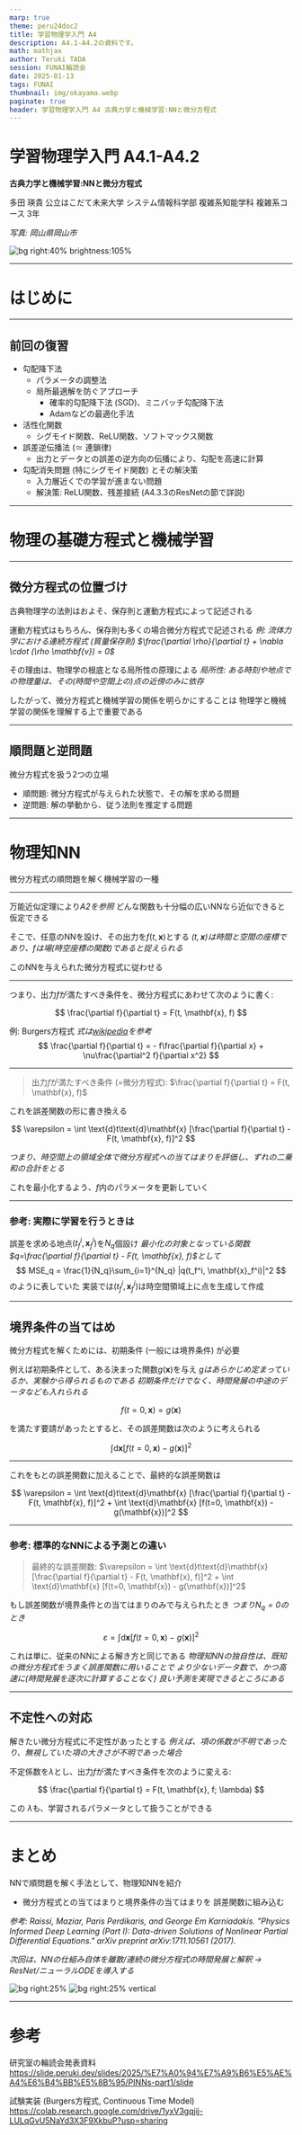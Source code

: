 ```yaml
---
marp: true
theme: peru24doc2
title: 学習物理学入門 A4
description: A4.1-A4.2の資料です。
math: mathjax
author: Teruki TADA
session: FUNAI輪読会
date: 2025-01-13
tags: FUNAI
thumbnail: img/okayama.webp
paginate: true
header: 学習物理学入門 A4 古典力学と機械学習:NNと微分方程式
---
```


# 学習物理学入門 A4.1-A4.2
**古典力学と機械学習:NNと微分方程式**

多田 瑛貴
公立はこだて未来大学 システム情報科学部
複雑系知能学科 複雑系コース 3年

*写真: 岡山県岡山市*

![bg right:40% brightness:105%](img/okayama.webp)

---

# はじめに

---

## 前回の復習

- 勾配降下法
  - パラメータの調整法
  - 局所最適解を防ぐアプローチ
    - 確率的勾配降下法 (SGD)、ミニバッチ勾配降下法
    - Adamなどの最適化手法
- 活性化関数
  - シグモイド関数、ReLU関数、ソフトマックス関数
- 誤差逆伝播法 ($\simeq$ 連鎖律)
  - 出力とデータとの誤差の逆方向の伝播により、勾配を高速に計算
- 勾配消失問題 (特にシグモイド関数) とその解決策
  - 入力層近くでの学習が進まない問題
  - 解決策: ReLU関数、残差接続 (A4.3.3のResNetの節で詳説)

---

# 物理の基礎方程式と機械学習

---

## 微分方程式の位置づけ

古典物理学の法則はおよそ、保存則と運動方程式によって記述される

運動方程式はもちろん、保存則も多くの場合微分方程式で記述される
*例: 流体力学における連続方程式 (質量保存則) $\frac{\partial \rho}{\partial t} + \nabla \cdot (\rho \mathbf{v}) = 0$*

その理由は、物理学の根底となる局所性の原理による
*局所性: ある時刻や地点での物理量は、その(時間や空間上の)点の近傍のみに依存*

したがって、微分方程式と機械学習の関係を明らかにすることは
物理学と機械学習の関係を理解する上で重要である

---

## 順問題と逆問題

微分方程式を扱う2つの立場

- 順問題: 微分方程式が与えられた状態で、その解を求める問題
- 逆問題: 解の挙動から、従う法則を推定する問題

---

# 物理知NN

微分方程式の順問題を解く機械学習の一種

---

万能近似定理により*A2を参照*
どんな関数も十分幅の広いNNなら近似できると仮定できる

そこで、任意のNNを設け、その出力を$f(t,\mathbf{x})$とする
*$(t,\mathbf{x} )$は時間と空間の座標であり、$f$は場(時空座標の関数)であると捉えられる*

このNNを与えられた微分方程式に従わせる

---

つまり、出力$f$が満たすべき条件を、微分方程式にあわせて次のように書く:

$$ \frac{\partial f}{\partial t} = F(t, \mathbf{x}, f)  $$

例: Burgers方程式 *式は[wikipedia](https://ja.wikipedia.org/wiki/%E3%83%90%E3%83%BC%E3%82%AC%E3%83%BC%E3%82%B9%E6%96%B9%E7%A8%8B%E5%BC%8F)を参考*
$$ \frac{\partial f}{\partial t} = - f\frac{\partial f}{\partial x} + \nu\frac{\partial^2 f}{\partial x^2} $$

---

<!-- _class: smartblockquote -->

> 出力$f$が満たすべき条件 (=微分方程式):  $\frac{\partial f}{\partial t} = F(t, \mathbf{x}, f)$

これを誤差関数の形に書き換える

$$ \varepsilon = \int \text{d}t\text{d}\mathbf{x} [\frac{\partial f}{\partial t} - F(t, \mathbf{x}, f)]^2 $$

*つまり、時空間上の領域全体で微分方程式への当てはまりを評価し、ずれの二乗和の合計をとる*

これを最小化するよう、$f$内のパラメータを更新していく

---

### 参考: 実際に学習を行うときは

誤差を求める地点$(t_f^i, \mathbf{x}_f^i)$を$N_q$個設け
*最小化の対象となっている関数 $q=\frac{\partial f}{\partial t} - F(t, \mathbf{x}, f)$として*
$$ MSE_q = \frac{1}{N_q}\sum_{i=1}^{N_q} |q(t_f^i, \mathbf{x}_f^i)|^2 $$
のように表していた
実装では$(t_f^i, \mathbf{x}_f^i)$は時空間領域上に点を生成して作成


---

## 境界条件の当てはめ

微分方程式を解くためには、初期条件 (一般には境界条件) が必要

例えば初期条件として、ある決まった関数$g(\mathbf{x})$を与え
*$g$はあらかじめ定まっているか、実験から得られるものである*
*初期条件だけでなく、時間発展の中途のデータなども入れられる*

$$ f(t=0, \mathbf{x}) = g(\mathbf{x}) $$

を満たす要請があったとすると、その誤差関数は次のように考えられる

$$ \int \text{d}\mathbf{x} [f(t=0, \mathbf{x}) - g(\mathbf{x})]^2 $$

---

これをもとの誤差関数に加えることで、最終的な誤差関数は

$$ \varepsilon = \int \text{d}t\text{d}\mathbf{x} [\frac{\partial f}{\partial t} - F(t, \mathbf{x}, f)]^2 + \int \text{d}\mathbf{x} [f(t=0, \mathbf{x}) - g(\mathbf{x})]^2 $$


---


### 参考: 標準的なNNによる予測との違い


<!-- _class: smartblockquote -->

> 最終的な誤差関数: $\varepsilon = \int \text{d}t\text{d}\mathbf{x} [\frac{\partial f}{\partial t} - F(t, \mathbf{x}, f)]^2 + \int \text{d}\mathbf{x} [f(t=0, \mathbf{x}) - g(\mathbf{x})]^2$


もし誤差関数が境界条件との当てはまりのみで与えられたとき *つまり$N_q=0$のとき*

$$ \varepsilon = \int \text{d}\mathbf{x} [f(t=0, \mathbf{x}) - g(\mathbf{x})]^2 $$

これは単に、従来のNNによる解き方と同じである
*物理知NNの独自性は、既知の微分方程式をうまく誤差関数に用いることで
より少ないデータ数で、かつ高速に(時間発展を逐次に計算することなく)
良い予測を実現できるところにある*

---

## 不定性への対応

解きたい微分方程式に不定性があったとする
*例えば、項の係数が不明であったり、無視していた項の大きさが不明であった場合*

不定係数を$\lambda$とし、出力$f$が満たすべき条件を次のように変える:

$$ \frac{\partial f}{\partial t} = F(t, \mathbf{x}, f; \lambda)  $$

この $\lambda$も、学習されるパラメータとして扱うことができる

---

# まとめ

NNで順問題を解く手法として、物理知NNを紹介

- 微分方程式との当てはまりと境界条件の当てはまりを
  誤差関数に組み込む

*参考: Raissi, Maziar, Paris Perdikaris, and George Em Karniadakis. "Physics
Informed Deep Learning (Part I): Data-driven Solutions of Nonlinear
Partial Differential Equations." arXiv preprint arXiv:1711.10561
(2017).*

*次回は、NNの仕組み自体を離散/連続の微分方程式の時間発展と解釈*
*→ ResNet/ニューラルODEを導入する*

![bg right:25%](img/dog2.webp)
![bg right:25% vertical](img/dog.webp)

---

# 参考

研究室の輪読会発表資料
https://slide.peruki.dev/slides/2025/%E7%A0%94%E7%A9%B6%E5%AE%A4%E6%B4%BB%E5%8B%95/PINNs-part1/slide

試験実装 (Burgers方程式, Continuous Time Model)
https://colab.research.google.com/drive/1yxV3gqjij-LULqGvU5NaYd3X3F9XkbuP?usp=sharing
